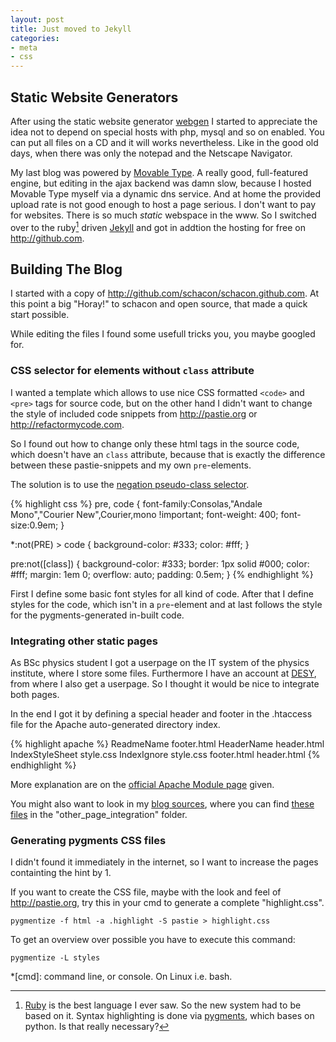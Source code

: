 ```yaml
---
layout: post
title: Just moved to Jekyll
categories:
- meta
- css
---
```


## Static Website Generators

After using the static website generator [webgen][wg] I started to appreciate the idea not
to depend on special hosts with php, mysql and so on enabled. You can put all files on a CD
and it will works nevertheless. Like in the good old days, when there was only the notepad and
the Netscape Navigator.

My last blog was powered by [Movable Type][mt]. A really good, full-featured engine, but editing in
the ajax backend was damn slow, because I hosted Movable Type myself via a dynamic dns service. And
at home the provided upload rate is not good enough to host a page serious. I don't want to pay for
websites. There is so much *static* webspace in the www. So I switched over to the ruby[^rb] driven [Jekyll][jk]
and got in addtion the hosting for free on <http://github.com>.

## Building The Blog

I started with a copy of <http://github.com/schacon/schacon.github.com>. At this point a big "Horay!" to schacon
and open source, that made a quick start possible.

While editing the files I found some usefull tricks you, you maybe googled for.

### CSS selector for elements without `class` attribute

I wanted a template which allows to use nice CSS formatted `<code>` and `<pre>` tags for source code,
but on the other hand I didn't want to change the style of included code snippets from <http://pastie.org> or
<http://refactormycode.com>.

So I found out how to change only these html tags in the source code, which doesn't have an `class` attribute, because
that is exactly the difference between these pastie-snippets and my own `pre`-elements.

The solution is to use the [negation pseudo-class selector](http://www.w3.org/TR/css3-selectors/#negation).

{% highlight css %}
pre, code {
  font-family:Consolas,"Andale Mono","Courier New",Courier,mono !important;
  font-weight: 400;
  font-size:0.9em;
}

*:not(PRE) > code {
  background-color: #333;
  color: #fff;
}

pre:not([class]) {
  background-color: #333;
  border: 1px solid #000;
  color: #fff;
  margin: 1em 0;
  overflow: auto;
  padding: 0.5em;
}
{% endhighlight %}

First I define some basic font styles for all kind of code. After that I define styles for the code, which isn't
in a `pre`-element and at last follows the style for the pygments-generated in-built code.

### Integrating other static pages

As BSc physics student I got a userpage on the IT system of the physics institute, where I store some files.
Furthermore I have an account at [DESY](http://desy.de), from where I also get a userpage. So I thought it would
be nice to integrate both pages.

In the end I got it by defining a special header and footer in the .htaccess file for the Apache auto-generated directory index.

{% highlight apache %}
ReadmeName footer.html 
HeaderName header.html
IndexStyleSheet style.css
IndexIgnore style.css footer.html header.html
{% endhighlight %}

More explanation are on the [official Apache Module page](http://httpd.apache.org/docs/2.2/mod/mod_autoindex.html) given.

You might also want to look in my [blog sources](http://github.com/saLOUt/salout.github.com), where you can find [these
files](http://github.com/saLOUt/salout.github.com/tree/master/other_pages_integration/) in the "other_page_integration" folder.


### Generating pygments CSS files

I didn't found it immediately in the internet, so I want to increase the pages containting the hint by 1.

If you want to create the CSS file, maybe with the look and feel of <http://pastie.org>, try this in your cmd to
generate a complete "highlight.css".

    pygmentize -f html -a .highlight -S pastie > highlight.css

To get an overview over possible you have to execute this command:

    pygmentize -L styles

[wg]: http://webgen.rubyforge.org/
[jk]: http://jekyllrb.com/
[mt]: http://www.movabletype.org/

*[cmd]: command line, or console. On Linux i.e. bash.

[^rb]: [Ruby](http://www.ruby-lang.org) is the best language I ever saw. So the new system had to be based on it.
Syntax highlighting is done via [pygments](http://pygments.org/), which bases on python. Is that really necessary?
